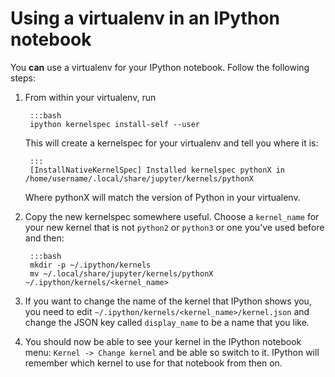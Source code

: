 
<!--
.. title: Using a virtualenv in an IPython notebook
.. slug: IPythonNotebookVirtualenvs
.. date: 2015-09-24 14:35:28 UTC+01:00
.. tags:
.. category:
.. link:
.. description:
.. type: text
-->

# Using a virtualenv in an IPython notebook

You **can** use a virtualenv for your IPython notebook. Follow the following steps:

1. From within your virtualenv, run

        :::bash
        ipython kernelspec install-self --user

    This will create a kernelspec for your virtualenv and tell you where it is:

        :::
        [InstallNativeKernelSpec] Installed kernelspec pythonX in /home/username/.local/share/jupyter/kernels/pythonX

    Where pythonX will match the version of Python in your virtualenv.

2. Copy the new kernelspec somewhere useful. Choose a `kernel_name` for your new
    kernel that is not `python2` or `python3` or one you've used before and then:

        :::bash
        mkdir -p ~/.ipython/kernels
        mv ~/.local/share/jupyter/kernels/pythonX ~/.ipython/kernels/<kernel_name>

3. If you want to change the name of the kernel that IPython shows you, you
    need to edit `~/.ipython/kernels/<kernel_name>/kernel.json` and change the
    JSON key called `display_name` to be a name that you like.

4. You should now be able to see your kernel in the IPython notebook menu:
    `Kernel -> Change kernel` and be able so switch to it. IPython will remember
    which kernel to use for that notebook from then on.




